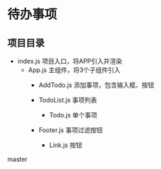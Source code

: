# 待办事项

## 项目目录

- index.js 项目入口，将APP引入并渲染
  - App.js 主组件，将3个子组件引入
    - AddTodo.js  添加事项，包含输入框、按钮

    - TodoList.js 事项列表
      - Todo.js  单个事项
    
    - Footer.js 事项过滤按钮
      - Link.js  按钮

master